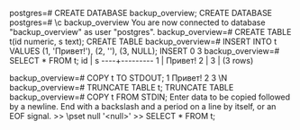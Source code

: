 postgres=# CREATE DATABASE backup_overview; CREATE DATABASE postgres=#
\\c backup_overview You are now connected to database
\"backup_overview\" as user \"postgres\". backup_overview=# CREATE TABLE
t(id numeric, s text); CREATE TABLE backup_overview=# INSERT INTO t
VALUES (1, \'Привет!\'), (2, \'\'), (3, NULL); INSERT 0 3
backup_overview=# SELECT \* FROM t; id \| s \-\-\--+\-\-\-\-\-\-\-\-- 1
\| Привет! 2 \| 3 \| (3 rows)

backup_overview=# COPY t TO STDOUT; 1 Привет! 2 3 \\N backup_overview=#
TRUNCATE TABLE t; TRUNCATE TABLE backup_overview=# COPY t FROM STDIN;
Enter data to be copied followed by a newline. End with a backslash and
a period on a line by itself, or an EOF signal. \>\> \\pset null
\'\<null\>\' \>\> SELECT \* FROM t;
